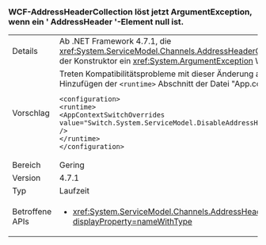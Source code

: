 ### <a name="wcf-addressheadercollection-now-throws-an-argumentexception-if-an-addressheader-element-is-null"></a>WCF-AddressHeaderCollection löst jetzt ArgumentException, wenn ein ' AddressHeader '-Element null ist.

|   |   |
|---|---|
|Details|Ab .NET Framework 4.7.1, die <xref:System.ServiceModel.Channels.AddressHeaderCollection.%23ctor(System.Collections.Generic.IEnumerable{System.ServiceModel.Channels.AddressHeader})> löst der Konstruktor ein <xref:System.ArgumentException> Wenn eines der Elemente ist <code>null</code>. In der .NET Framework 4.7 und früher wird keine Ausnahme ausgelöst.|
|Vorschlag|Treten Kompatibilitätsprobleme mit dieser Änderung auf das .NET Framework 4.7.1 oder eine höhere Version, Sie können teilnehmen es durch die folgende Zeile zum Hinzufügen der <code>&lt;runtime&gt;</code> Abschnitt der Datei "App.config"::<pre><code class="language-xml">&lt;configuration&gt;&#13;&#10;&lt;runtime&gt;&#13;&#10;&lt;AppContextSwitchOverrides value=&quot;Switch.System.ServiceModel.DisableAddressHeaderCollectionValidation=true&quot; /&gt;&#13;&#10;&lt;/runtime&gt;&#13;&#10;&lt;/configuration&gt;&#13;&#10;</code></pre>|
|Bereich|Gering|
|Version|4.7.1|
|Typ|Laufzeit|
|Betroffene APIs|<ul><li><xref:System.ServiceModel.Channels.AddressHeaderCollection.%23ctor(System.Collections.Generic.IEnumerable{System.ServiceModel.Channels.AddressHeader})?displayProperty=nameWithType></li></ul>|

